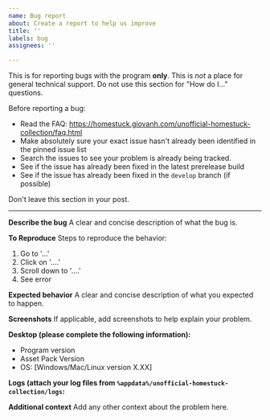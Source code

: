 ```yaml
---
name: Bug report
about: Create a report to help us improve
title: ''
labels: bug
assignees: ''

---
```


This is for reporting bugs with the program **only**. 
This is *not* a place for general technical support. Do not use this section for "How do I..." questions.

Before reporting a bug:
- Read the FAQ: https://homestuck.giovanh.com/unofficial-homestuck-collection/faq.html
- Make absolutely sure your exact issue hasn't already been identified in the pinned issue list
- Search the issues to see your problem is already being tracked.
- See if the issue has already been fixed in the latest prerelease build
- See if the issue has already been fixed in the `develop` branch (if possible)

Don't leave this section in your post.

---

**Describe the bug**
A clear and concise description of what the bug is.

**To Reproduce**
Steps to reproduce the behavior:
1. Go to '...'
2. Click on '....'
3. Scroll down to '....'
4. See error

**Expected behavior**
A clear and concise description of what you expected to happen.

**Screenshots**
If applicable, add screenshots to help explain your problem.

**Desktop (please complete the following information):**
 - Program version
 - Asset Pack Version
 - OS: [Windows/Mac/Linux version X.XX]

**Logs (attach your log files from `%appdata%/unofficial-homestuck-collection/logs`:**

**Additional context**
Add any other context about the problem here.
